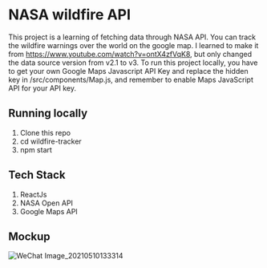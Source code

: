 # NASA wildfire API

This project is a learning of fetching data through NASA API. You can track the wildfire warnings over the world on the google map. I learned to make it from https://www.youtube.com/watch?v=ontX4zfVqK8, but only changed the data source version from v2.1 to v3. To run this project locally, you have to get your own Google Maps Javascript API Key and replace the hidden key in /src/components/Map.js, and remember to enable Maps JavaScript API for your API key.

## Running locally
1. Clone this repo
2. cd wildfire-tracker
3. npm start

## Tech Stack
1. ReactJs
2. NASA Open API
3. Google Maps API

## Mockup

![WeChat Image_20210510133314](https://user-images.githubusercontent.com/61717396/117602586-656f4800-b194-11eb-9cfc-bf663d1b16f8.png)
